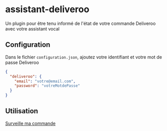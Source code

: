 # assistant-deliveroo

Un plugin pour être tenu informé de l'état de votre commande Deliveroo avec votre assistant vocal

## Configuration

Dans le fichier `configuration.json`, ajoutez votre identifiant et votre mot de passe Deliveroo

```json
{
  "deliveroo": {
    "email": "votre@email.com",
    "password": "votreMotdePasse"
  }
}
```

## Utilisation

[Surveille ma commande](https://ifttt.com/applets/88198265d-if-you-say-surveille-ma-commande-then-push-a-note)
